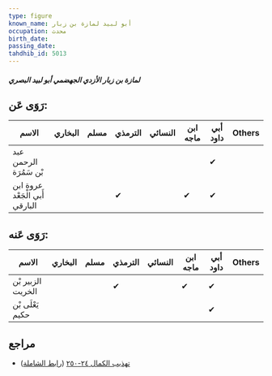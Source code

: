 ```yaml
---
type: figure
known_name: أبو لبيد لمازة بن زبار
occupation: محدث
birth_date:
passing_date:
tahdhib_id: 5013
---
```

##### لمازة بن زبار الأزدي الجهضمي أبو لبيد البصري

## رَوَى عَن:
| الاسم                          | البخاري | مسلم | الترمذي | النسائي | ابن ماجه | أبي داود | Others |
| ------------------------------ | ------- | ---- | ------- | ------- | -------- | -------- | ------ |
| عبد الرحمن بْن سَمُرَة         |         |      |         |         |          | ✔        |        |
| عروة ابن أَبي الْجَعْد البارقي |         |      | ✔       |         | ✔        | ✔        |        |
## رَوَى عَنه:
| الاسم             | البخاري | مسلم | الترمذي | النسائي | ابن ماجه | أبي داود | Others |
| ----------------- | ------- | ---- | ------- | ------- | -------- | -------- | ------ |
| الزبير بْن الخريت |         |      | ✔       |         | ✔        | ✔        |        |
| يَعْلَى بْن حكيم  |         |      |         |         |          | ✔        |        |
## مراجع
- [تهذيب الكمال ٢٤-٢٥٠](obsidian://open?vault=Tahdhib-al-Kamal&file=Figures/٥٠١٣-لمازة%20بن%20زبار%20الأزدي%20الجهضمي%20أبو%20لبيد%20البصري) ([رابط الشاملة](https://shamela.ws/book/3722/12762))
